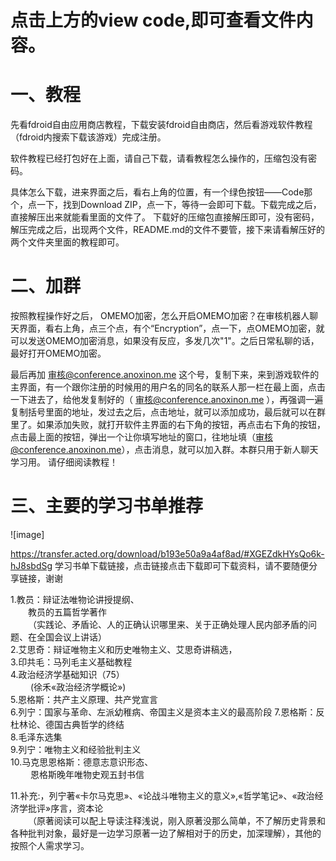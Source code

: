# 点击上方的view code,即可查看文件内容。

# 一、教程
先看fdroid自由应用商店教程，下载安装fdroid自由商店，然后看游戏软件教程（fdroid内搜索下载该游戏）完成注册。 

软件教程已经打包好在上面，请自己下载，请看教程怎么操作的，压缩包没有密码。

具体怎么下载，进来界面之后，看右上角的位置，有一个绿色按钮——Code那个，点一下，找到Download ZIP，点一下，等待一会即可下载。下载完成之后，直接解压出来就能看里面的文件了。
下载好的压缩包直接解压即可，没有密码，解压完成之后，出现两个文件，README.md的文件不要管，接下来请看解压好的两个文件夹里面的教程即可。

# 二、加群
按照教程操作好之后，
OMEMO加密，怎么开启OMEMO加密？在审核机器人聊天界面，看右上角，点三个点，有个“Encryption”，点一下，点OMEMO加密，就可以发送OMEMO加密消息，如果没有反应，多发几次"1"。之后日常私聊的话，最好打开OMEMO加密。

最后再加 审核@conference.anoxinon.me 这个号，复制下来，来到游戏软件的主界面，有一个跟你注册的时候用的用户名的同名的联系人那一栏在最上面，点击一下进去了，给他发复制好的（ 审核@conference.anoxinon.me ），再强调一遍复制括号里面的地址，发过去之后，点击地址，就可以添加成功，最后就可以在群里了。如果添加失败，就打开软件主界面的右下角的按钮，再点击右下角的按钮，点击最上面的按钮，弹出一个让你填写地址的窗口，往地址填（审核@conference.anoxinon.me），点击消息，就可以加入群。本群只用于新人聊天学习用。
请仔细阅读教程！

# 三、主要的学习书单推荐
![image]

https://transfer.acted.org/download/b193e50a9a4af8ad/#XGEZdkHYsQo6k-hJ8sbdSg
学习书单下载链接，点击链接点击下载即可下载资料，请不要随便分享链接，谢谢

1.教员：辩证法唯物论讲授提纲、     
&ensp;&ensp;&ensp;&ensp;教员的五篇哲学著作     
&ensp;&ensp;&ensp;&ensp;（实践论、矛盾论、人的正确认识哪里来、关于正确处理人民内部矛盾的问题、在全国会议上讲话）  
2.艾思奇：辩证唯物主义和历史唯物主义、艾思奇讲稿选，  
3.印共毛：马列毛主义基础教程  
4.政治经济学基础知识（75）  
&ensp;&ensp;&ensp;&ensp;  (徐禾«政治经济学概论»)  
5.恩格斯：共产主义原理、共产党宣言    
6.列宁：国家与革命、左派幼稚病、帝国主义是资本主义的最高阶段 
7.恩格斯：反杜林论、德国古典哲学的终结  
8.毛泽东选集  
9.列宁：唯物主义和经验批判主义   
10.马克思恩格斯：德意志意识形态、      
&ensp;&ensp;&ensp;&ensp; 恩格斯晚年唯物史观五封书信   

11.补充:，列宁著«卡尔马克思»、«论战斗唯物主义的意义»,«哲学笔记» ​、«政治经济学批评»序言，资本论  
&ensp;&ensp;&ensp;&ensp;（原著阅读可以配上导读注释浅说，刚入原著没那么简单，不了解历史背景和各种批判对象，最好是一边学习原著一边了解相对于的历史，加深理解），其他的按照个人需求学习。
